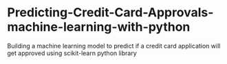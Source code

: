 # Predicting-Credit-Card-Approvals-machine-learning-with-python
Building a machine learning model to predict if a credit card application will get approved using scikit-learn python library
